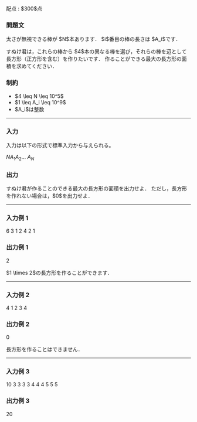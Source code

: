 
<div>

<span>

<span>

<p>
配点 : $300$点
</p>

<div>

<section>

### **問題文**

<p>
太さが無視できる棒が $N$本あります．
$i$番目の棒の長さは $A_i$です．
</p>

<p>
すぬけ君は，これらの棒から $4$本の異なる棒を選び，それらの棒を辺として長方形（正方形を含む）を作りたいです．
作ることができる最大の長方形の面積を求めてください．
</p>

</section>

</div>

<div>

<section>

### **制約**

<ul>

<li>
$4 \leq N \leq 10^5$
</li>

<li>
$1 \leq A_i \leq 10^9$
</li>

<li>
$A_i$は整数
</li>

</ul>

</section>

</div>

---

<div>

<div>

<section>

### **入力**

<p>
入力は以下の形式で標準入力から与えられる。
</p>

<div>

$N$$A_1$$A_2$... $A_N$
</div>

</section>

</div>

<div>

<section>

### **出力**

<p>
すぬけ君が作ることのできる最大の長方形の面積を出力せよ．
ただし，長方形を作れない場合は，$0$を出力せよ．
</p>

</section>

</div>

</div>

---

<div>

<section>

### **入力例 1**

<div>

6
3 1 2 4 2 1

</div>

</section>

</div>

<div>

<section>

### **出力例 1**

<div>

2

</div>

<p>
$1 \times 2$の長方形を作ることができます．
</p>

</section>

</div>

---

<div>

<section>

### **入力例 2**

<div>

4
1 2 3 4

</div>

</section>

</div>

<div>

<section>

### **出力例 2**

<div>

0

</div>

<p>
長方形を作ることはできません．
</p>

</section>

</div>

---

<div>

<section>

### **入力例 3**

<div>

10
3 3 3 3 4 4 4 5 5 5

</div>

</section>

</div>

<div>

<section>

### **出力例 3**

<div>

20

</div>

</section>

</div>

</span>

</span>

</div>
